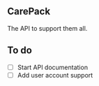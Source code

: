 CarePack
--------
The API to support them all.

To do
-----
- [ ] Start API documentation
- [ ] Add user account support